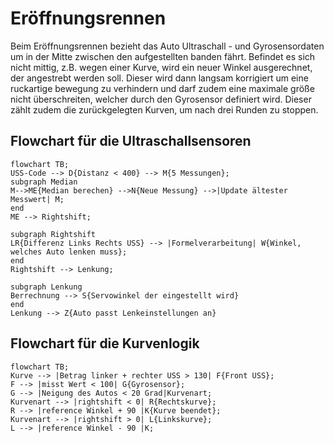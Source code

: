 # Eröffnungsrennen
Beim Eröffnungsrennen bezieht das Auto Ultraschall - und Gyrosensordaten um in der Mitte zwischen den aufgestellten banden fährt. Befindet es sich nicht mittig, z.B. wegen einer Kurve, wird ein neuer Winkel ausgerechnet, der angestrebt werden soll. Dieser wird dann langsam korrigiert um eine ruckartige bewegung zu verhindern und darf zudem eine maximale größe nicht überschreiten, welcher durch den Gyrosensor definiert wird. Dieser zählt zudem die zurückgelegten Kurven, um nach drei Runden zu stoppen.
## Flowchart für die Ultraschallsensoren
```mermaid
flowchart TB;
USS-Code --> D{Distanz < 400} --> M{5 Messungen};
subgraph Median
M-->ME{Median berechen} -->N{Neue Messung} -->|Update ältester Messwert| M;
end
ME --> Rightshift;

subgraph Rightshift
LR{Differenz Links Rechts USS} --> |Formelverarbeitung| W{Winkel, welches Auto lenken muss};
end
Rightshift --> Lenkung;

subgraph Lenkung
Berrechnung --> S{Servowinkel der eingestellt wird}
end
Lenkung --> Z{Auto passt Lenkeinstellungen an}
```

## Flowchart für die Kurvenlogik
```mermaid
flowchart TB;
Kurve --> |Betrag linker + rechter USS > 130| F{Front USS};
F --> |misst Wert < 100| G{Gyrosensor};
G --> |Neigung des Autos < 20 Grad|Kurvenart;
Kurvenart --> |rightshift < 0| R{Rechtskurve};
R --> |reference Winkel + 90 |K{Kurve beendet};
Kurvenart --> |rightshift > 0| L{Linkskurve};
L --> |reference Winkel - 90 |K;

```
